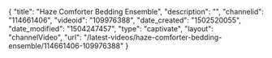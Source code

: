 {
    "title": "Haze Comforter Bedding Ensemble",
    "description": "",
    "channelid": "114661406",
    "videoid": "109976388",
    "date_created": "1502520055",
    "date_modified": "1504247457",
    "type": "captivate",
    "layout": "channelVideo",
    "url": "\/latest-videos\/haze-comforter-bedding-ensemble\/114661406-109976388"
}
